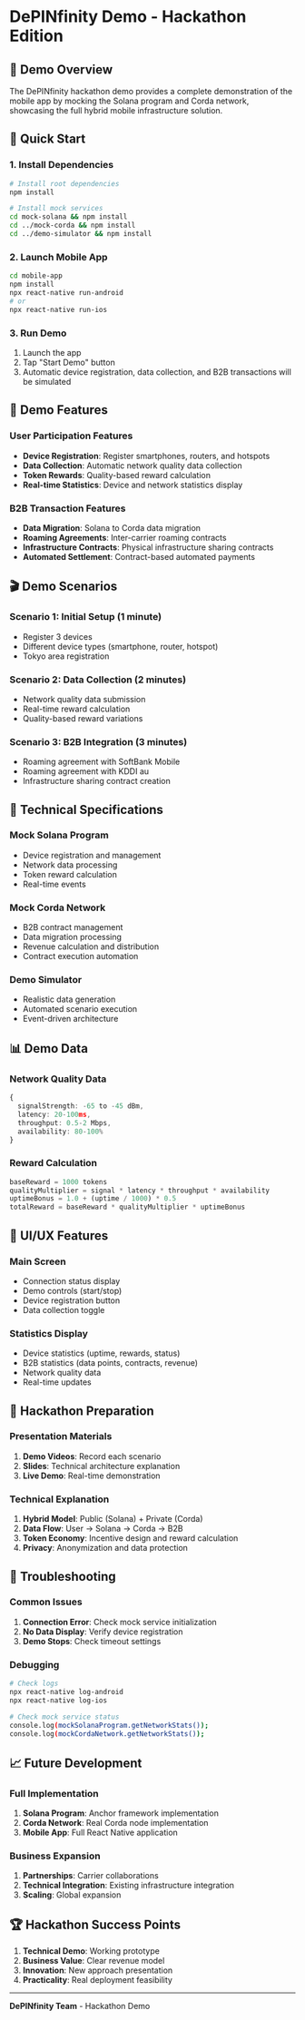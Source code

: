 # DePINfinity Demo - Hackathon Edition

## 🎯 Demo Overview

The DePINfinity hackathon demo provides a complete demonstration of the mobile app by mocking the Solana program and Corda network, showcasing the full hybrid mobile infrastructure solution.

## 🚀 Quick Start

### 1. Install Dependencies

```bash
# Install root dependencies
npm install

# Install mock services
cd mock-solana && npm install
cd ../mock-corda && npm install
cd ../demo-simulator && npm install
```

### 2. Launch Mobile App

```bash
cd mobile-app
npm install
npx react-native run-android
# or
npx react-native run-ios
```

### 3. Run Demo

1. Launch the app
2. Tap "Start Demo" button
3. Automatic device registration, data collection, and B2B transactions will be simulated

## 📱 Demo Features

### User Participation Features

-   **Device Registration**: Register smartphones, routers, and hotspots
-   **Data Collection**: Automatic network quality data collection
-   **Token Rewards**: Quality-based reward calculation
-   **Real-time Statistics**: Device and network statistics display

### B2B Transaction Features

-   **Data Migration**: Solana to Corda data migration
-   **Roaming Agreements**: Inter-carrier roaming contracts
-   **Infrastructure Contracts**: Physical infrastructure sharing contracts
-   **Automated Settlement**: Contract-based automated payments

## 🎬 Demo Scenarios

### Scenario 1: Initial Setup (1 minute)

-   Register 3 devices
-   Different device types (smartphone, router, hotspot)
-   Tokyo area registration

### Scenario 2: Data Collection (2 minutes)

-   Network quality data submission
-   Real-time reward calculation
-   Quality-based reward variations

### Scenario 3: B2B Integration (3 minutes)

-   Roaming agreement with SoftBank Mobile
-   Roaming agreement with KDDI au
-   Infrastructure sharing contract creation

## 🔧 Technical Specifications

### Mock Solana Program

-   Device registration and management
-   Network data processing
-   Token reward calculation
-   Real-time events

### Mock Corda Network

-   B2B contract management
-   Data migration processing
-   Revenue calculation and distribution
-   Contract execution automation

### Demo Simulator

-   Realistic data generation
-   Automated scenario execution
-   Event-driven architecture

## 📊 Demo Data

### Network Quality Data

```typescript
{
  signalStrength: -65 to -45 dBm,
  latency: 20-100ms,
  throughput: 0.5-2 Mbps,
  availability: 80-100%
}
```

### Reward Calculation

```typescript
baseReward = 1000 tokens
qualityMultiplier = signal * latency * throughput * availability
uptimeBonus = 1.0 + (uptime / 1000) * 0.5
totalReward = baseReward * qualityMultiplier * uptimeBonus
```

## 🎨 UI/UX Features

### Main Screen

-   Connection status display
-   Demo controls (start/stop)
-   Device registration button
-   Data collection toggle

### Statistics Display

-   Device statistics (uptime, rewards, status)
-   B2B statistics (data points, contracts, revenue)
-   Network quality data
-   Real-time updates

## 🚀 Hackathon Preparation

### Presentation Materials

1. **Demo Videos**: Record each scenario
2. **Slides**: Technical architecture explanation
3. **Live Demo**: Real-time demonstration

### Technical Explanation

1. **Hybrid Model**: Public (Solana) + Private (Corda)
2. **Data Flow**: User → Solana → Corda → B2B
3. **Token Economy**: Incentive design and reward calculation
4. **Privacy**: Anonymization and data protection

## 🔧 Troubleshooting

### Common Issues

1. **Connection Error**: Check mock service initialization
2. **No Data Display**: Verify device registration
3. **Demo Stops**: Check timeout settings

### Debugging

```bash
# Check logs
npx react-native log-android
npx react-native log-ios

# Check mock service status
console.log(mockSolanaProgram.getNetworkStats());
console.log(mockCordaNetwork.getNetworkStats());
```

## 📈 Future Development

### Full Implementation

1. **Solana Program**: Anchor framework implementation
2. **Corda Network**: Real Corda node implementation
3. **Mobile App**: Full React Native application

### Business Expansion

1. **Partnerships**: Carrier collaborations
2. **Technical Integration**: Existing infrastructure integration
3. **Scaling**: Global expansion

## 🏆 Hackathon Success Points

1. **Technical Demo**: Working prototype
2. **Business Value**: Clear revenue model
3. **Innovation**: New approach presentation
4. **Practicality**: Real deployment feasibility

---

**DePINfinity Team** - Hackathon Demo
